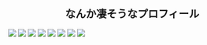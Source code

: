 <h2 align="center">
  なんか凄そうなプロフィール
</h2>

[![](https://komarev.com/ghpvc/?username=deceitya)](https://github.com/deceitya)
[![](https://img.shields.io/twitter/follow/deceitya?label=Twitter&logo=twitter&style=flat)](https://twitter.com/deceitya)
[![](https://img.shields.io/github/followers/deceitya?label=follow&logo=github&style=flat)](https://github.com/deceitya)
![](https://img.shields.io/badge/contributions-welcome-brightgreen.svg?style=flat)
[![](https://qiita-badge.apiapi.app/s/deceitya/posts.svg)](https://qiita.com/deceitya)
![](https://github-profile-summary-cards.vercel.app/api/cards/profile-details?username=deceitya)
![](https://github-readme-stats.vercel.app/api?username=deceitya)
![](https://github-profile-trophy.vercel.app/?username=deceitya)
